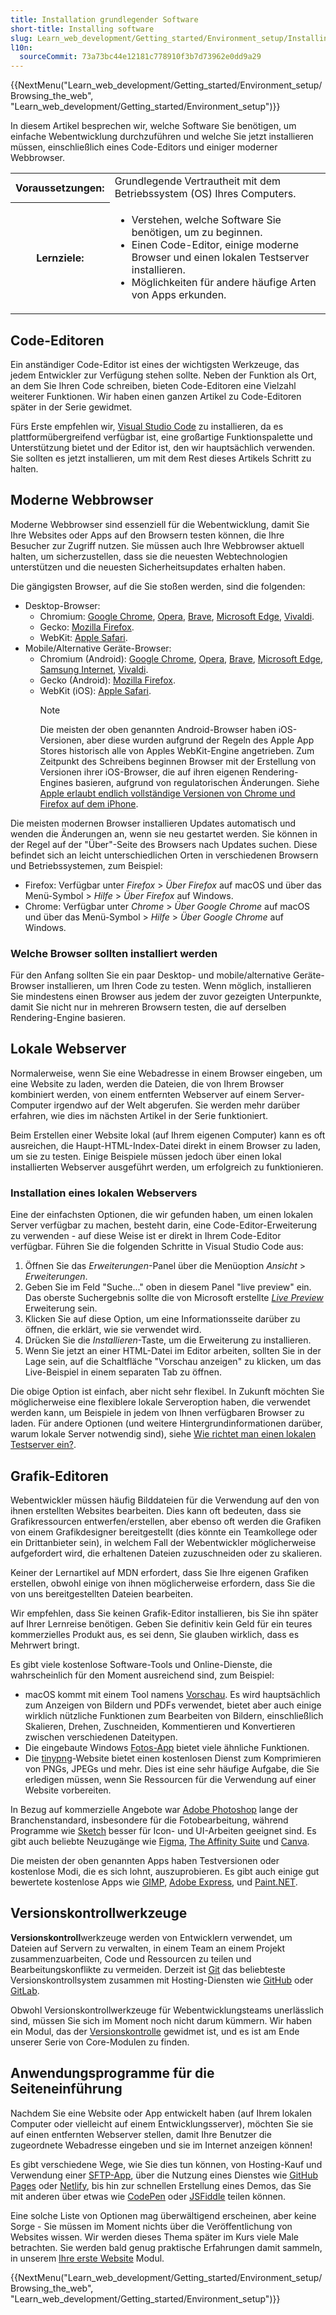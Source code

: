 ```yaml
---
title: Installation grundlegender Software
short-title: Installing software
slug: Learn_web_development/Getting_started/Environment_setup/Installing_software
l10n:
  sourceCommit: 73a73bc44e12181c778910f3b7d73962e0dd9a29
---
```


{{NextMenu("Learn_web_development/Getting_started/Environment_setup/Browsing_the_web", "Learn_web_development/Getting_started/Environment_setup")}}

In diesem Artikel besprechen wir, welche Software Sie benötigen, um einfache Webentwicklung durchzuführen und welche Sie jetzt installieren müssen, einschließlich eines Code-Editors und einiger moderner Webbrowser.

<table>
  <tbody>
    <tr>
      <th scope="row">Voraussetzungen:</th>
      <td>
        Grundlegende Vertrautheit mit dem Betriebssystem (OS) Ihres Computers.
      </td>
    </tr>
    <tr>
      <th scope="row">Lernziele:</th>
      <td>
        <ul>
          <li>Verstehen, welche Software Sie benötigen, um zu beginnen.</li>
          <li>Einen Code-Editor, einige moderne Browser und einen lokalen Testserver installieren.</li>
          <li>Möglichkeiten für andere häufige Arten von Apps erkunden.</li>
        </ul>
      </td>
    </tr>
  </tbody>
</table>

## Code-Editoren

Ein anständiger Code-Editor ist eines der wichtigsten Werkzeuge, das jedem Entwickler zur Verfügung stehen sollte. Neben der Funktion als Ort, an dem Sie Ihren Code schreiben, bieten Code-Editoren eine Vielzahl weiterer Funktionen. Wir haben einen ganzen Artikel zu Code-Editoren später in der Serie gewidmet.

Fürs Erste empfehlen wir, [Visual Studio Code](https://code.visualstudio.com/) zu installieren, da es plattformübergreifend verfügbar ist, eine großartige Funktionspalette und Unterstützung bietet und der Editor ist, den wir hauptsächlich verwenden. Sie sollten es jetzt installieren, um mit dem Rest dieses Artikels Schritt zu halten.

## Moderne Webbrowser

Moderne Webbrowser sind essenziell für die Webentwicklung, damit Sie Ihre Websites oder Apps auf den Browsern testen können, die Ihre Besucher zur Zugriff nutzen. Sie müssen auch Ihre Webbrowser aktuell halten, um sicherzustellen, dass sie die neuesten Webtechnologien unterstützen und die neuesten Sicherheitsupdates erhalten haben.

Die gängigsten Browser, auf die Sie stoßen werden, sind die folgenden:

- Desktop-Browser:
  - Chromium: [Google Chrome](https://www.google.com/chrome/), [Opera](https://www.opera.com/opera), [Brave](https://brave.com/download/), [Microsoft Edge](https://www.microsoft.com/en-us/edge), [Vivaldi](https://vivaldi.com/).
  - Gecko: [Mozilla Firefox](https://www.mozilla.org/en-US/firefox/new/).
  - WebKit: [Apple Safari](https://www.apple.com/safari/).
- Mobile/Alternative Geräte-Browser:
  - Chromium (Android): [Google Chrome](https://www.google.com/chrome/go-mobile/), [Opera](https://www.opera.com/opera), [Brave](https://brave.com/download/), [Microsoft Edge](https://www.microsoft.com/en-us/edge/mobile), [Samsung Internet](https://www.samsung.com/us/support/owners/app/samsung-internet), [Vivaldi](https://vivaldi.com/android/).
  - Gecko (Android): [Mozilla Firefox](https://www.mozilla.org/en-US/firefox/browsers/mobile/android/).
  - WebKit (iOS): [Apple Safari](https://www.apple.com/safari/).
    > [!NOTE]
    > Die meisten der oben genannten Android-Browser haben iOS-Versionen, aber diese wurden aufgrund der Regeln des Apple App Stores historisch alle von Apples WebKit-Engine angetrieben. Zum Zeitpunkt des Schreibens beginnen Browser mit der Erstellung von Versionen ihrer iOS-Browser, die auf ihren eigenen Rendering-Engines basieren, aufgrund von regulatorischen Änderungen. Siehe [Apple erlaubt endlich vollständige Versionen von Chrome und Firefox auf dem iPhone](https://www.theverge.com/2024/1/25/24050478/apple-ios-17-4-browser-engines-eu).

Die meisten modernen Browser installieren Updates automatisch und wenden die Änderungen an, wenn sie neu gestartet werden. Sie können in der Regel auf der "Über"-Seite des Browsers nach Updates suchen. Diese befindet sich an leicht unterschiedlichen Orten in verschiedenen Browsern und Betriebssystemen, zum Beispiel:

- Firefox: Verfügbar unter _Firefox_ > _Über Firefox_ auf macOS und über das Menü-Symbol > _Hilfe_ > _Über Firefox_ auf Windows.
- Chrome: Verfügbar unter _Chrome_ > _Über Google Chrome_ auf macOS und über das Menü-Symbol > _Hilfe_ > _Über Google Chrome_ auf Windows.

### Welche Browser sollten installiert werden

Für den Anfang sollten Sie ein paar Desktop- und mobile/alternative Geräte-Browser installieren, um Ihren Code zu testen. Wenn möglich, installieren Sie mindestens einen Browser aus jedem der zuvor gezeigten Unterpunkte, damit Sie nicht nur in mehreren Browsern testen, die auf derselben Rendering-Engine basieren.

## Lokale Webserver

Normalerweise, wenn Sie eine Webadresse in einem Browser eingeben, um eine Website zu laden, werden die Dateien, die von Ihrem Browser kombiniert werden, von einem entfernten Webserver auf einem Server-Computer irgendwo auf der Welt abgerufen. Sie werden mehr darüber erfahren, wie dies im nächsten Artikel in der Serie funktioniert.

Beim Erstellen einer Website lokal (auf Ihrem eigenen Computer) kann es oft ausreichen, die Haupt-HTML-Index-Datei direkt in einem Browser zu laden, um sie zu testen. Einige Beispiele müssen jedoch über einen lokal installierten Webserver ausgeführt werden, um erfolgreich zu funktionieren.

### Installation eines lokalen Webservers

Eine der einfachsten Optionen, die wir gefunden haben, um einen lokalen Server verfügbar zu machen, besteht darin, eine Code-Editor-Erweiterung zu verwenden - auf diese Weise ist er direkt in Ihrem Code-Editor verfügbar. Führen Sie die folgenden Schritte in Visual Studio Code aus:

1. Öffnen Sie das _Erweiterungen_-Panel über die Menüoption _Ansicht_ > _Erweiterungen_.
2. Geben Sie im Feld "Suche..." oben in diesem Panel "live preview" ein. Das oberste Suchergebnis sollte die von Microsoft erstellte [_Live Preview_](https://marketplace.visualstudio.com/items?itemName=ms-vscode.live-server) Erweiterung sein.
3. Klicken Sie auf diese Option, um eine Informationsseite darüber zu öffnen, die erklärt, wie sie verwendet wird.
4. Drücken Sie die _Installieren_-Taste, um die Erweiterung zu installieren.
5. Wenn Sie jetzt an einer HTML-Datei im Editor arbeiten, sollten Sie in der Lage sein, auf die Schaltfläche "Vorschau anzeigen" zu klicken, um das Live-Beispiel in einem separaten Tab zu öffnen.

Die obige Option ist einfach, aber nicht sehr flexibel. In Zukunft möchten Sie möglicherweise eine flexiblere lokale Serveroption haben, die verwendet werden kann, um Beispiele in jedem von Ihnen verfügbaren Browser zu laden. Für andere Optionen (und weitere Hintergrundinformationen darüber, warum lokale Server notwendig sind), siehe [Wie richtet man einen lokalen Testserver ein?](/de/docs/Learn_web_development/Howto/Tools_and_setup/set_up_a_local_testing_server).

## Grafik-Editoren

Webentwickler müssen häufig Bilddateien für die Verwendung auf den von ihnen erstellten Websites bearbeiten. Dies kann oft bedeuten, dass sie Grafikressourcen entwerfen/erstellen, aber ebenso oft werden die Grafiken von einem Grafikdesigner bereitgestellt (dies könnte ein Teamkollege oder ein Drittanbieter sein), in welchem Fall der Webentwickler möglicherweise aufgefordert wird, die erhaltenen Dateien zuzuschneiden oder zu skalieren.

Keiner der Lernartikel auf MDN erfordert, dass Sie Ihre eigenen Grafiken erstellen, obwohl einige von ihnen möglicherweise erfordern, dass Sie die von uns bereitgestellten Dateien bearbeiten.

Wir empfehlen, dass Sie keinen Grafik-Editor installieren, bis Sie ihn später auf Ihrer Lernreise benötigen. Geben Sie definitiv kein Geld für ein teures kommerzielles Produkt aus, es sei denn, Sie glauben wirklich, dass es Mehrwert bringt.

Es gibt viele kostenlose Software-Tools und Online-Dienste, die wahrscheinlich für den Moment ausreichend sind, zum Beispiel:

- macOS kommt mit einem Tool namens [Vorschau](https://support.apple.com/en-gb/guide/preview/welcome/mac). Es wird hauptsächlich zum Anzeigen von Bildern und PDFs verwendet, bietet aber auch einige wirklich nützliche Funktionen zum Bearbeiten von Bildern, einschließlich Skalieren, Drehen, Zuschneiden, Kommentieren und Konvertieren zwischen verschiedenen Dateitypen.
- Die eingebaute Windows [Fotos-App](https://support.microsoft.com/en-gb/windows/manage-photos-and-videos-with-microsoft-photos-app-c0c6422f-d4cb-2e3d-eb65-7069071b2f9b) bietet viele ähnliche Funktionen.
- Die [tinypng](https://tinypng.com/)-Website bietet einen kostenlosen Dienst zum Komprimieren von PNGs, JPEGs und mehr. Dies ist eine sehr häufige Aufgabe, die Sie erledigen müssen, wenn Sie Ressourcen für die Verwendung auf einer Website vorbereiten.

In Bezug auf kommerzielle Angebote war [Adobe Photoshop](https://www.adobe.com/products/photoshop.html) lange der Branchenstandard, insbesondere für die Fotobearbeitung, während Programme wie [Sketch](https://www.sketch.com/) besser für Icon- und UI-Arbeiten geeignet sind. Es gibt auch beliebte Neuzugänge wie [Figma](https://www.figma.com/), [The Affinity Suite](https://affinity.serif.com/en-us/) und [Canva](https://www.canva.com/).

Die meisten der oben genannten Apps haben Testversionen oder kostenlose Modi, die es sich lohnt, auszuprobieren. Es gibt auch einige gut bewertete kostenlose Apps wie [GIMP](https://www.gimp.org/), [Adobe Express](https://www.adobe.com/express/), und [Paint.NET](https://www.getpaint.net/).

## Versionskontrollwerkzeuge

**Versionskontroll**werkzeuge werden von Entwicklern verwendet, um Dateien auf Servern zu verwalten, in einem Team an einem Projekt zusammenzuarbeiten, Code und Ressourcen zu teilen und Bearbeitungskonflikte zu vermeiden. Derzeit ist [Git](https://git-scm.com/) das beliebteste Versionskontrollsystem zusammen mit Hosting-Diensten wie [GitHub](https://github.com/) oder [GitLab](https://about.gitlab.com/).

Obwohl Versionskontrollwerkzeuge für Webentwicklungsteams unerlässlich sind, müssen Sie sich im Moment noch nicht darum kümmern. Wir haben ein Modul, das der [Versionskontrolle](/de/docs/Learn_web_development/Core/Version_control) gewidmet ist, und es ist am Ende unserer Serie von Core-Modulen zu finden.

## Anwendungsprogramme für die Seiteneinführung

Nachdem Sie eine Website oder App entwickelt haben (auf Ihrem lokalen Computer oder vielleicht auf einem Entwicklungsserver), möchten Sie sie auf einen entfernten Webserver stellen, damit Ihre Benutzer die zugeordnete Webadresse eingeben und sie im Internet anzeigen können!

Es gibt verschiedene Wege, wie Sie dies tun können, von Hosting-Kauf und Verwendung einer [SFTP-App](/de/docs/Learn_web_development/Howto/Tools_and_setup/Upload_files_to_a_web_server#sftp), über die Nutzung eines Dienstes wie [GitHub Pages](https://pages.github.com/) oder [Netlify](https://www.netlify.com/), bis hin zur schnellen Erstellung eines Demos, das Sie mit anderen über etwas wie [CodePen](https://codepen.io/) oder [JSFiddle](https://jsfiddle.net/) teilen können.

Eine solche Liste von Optionen mag überwältigend erscheinen, aber keine Sorge - Sie müssen im Moment nichts über die Veröffentlichung von Websites wissen. Wir werden dieses Thema später im Kurs viele Male betrachten. Sie werden bald genug praktische Erfahrungen damit sammeln, in unserem [Ihre erste Website](/de/docs/Learn_web_development/Getting_started/Your_first_website) Modul.

{{NextMenu("Learn_web_development/Getting_started/Environment_setup/Browsing_the_web", "Learn_web_development/Getting_started/Environment_setup")}}
